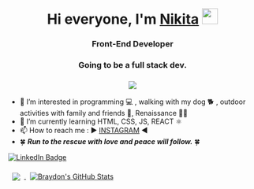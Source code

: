 
<h1 align="center">Hi everyone, I'm <a href="https://www.linkedin.com/in/%D0%BD%D0%B8%D0%BA%D0%B8%D1%82%D0%B0-%D0%BA%D1%83%D1%85%D0%B0%D1%80%D1%87%D1%83%D0%BA-263763224/" target="_blank">Nikita</a> 
<img src="https://github.com/blackcater/blackcater/raw/main/images/Hi.gif" height="32"/></h1>
<h3 align="center"> Front-End Developer</h3>
<h3 align="center"> Going to be a full stack dev. </h3>
<h3 align="center"><img align="center" src="https://media.giphy.com/media/cFkiFMDg3iFoI/giphy.gif"></h3>


- 👀 I’m interested in programming 💻 , walking with my dog 🐕 , outdoor activities with family and friends 🍁, Renaissance 👨‍🎓
- 🌱 I’m currently learning HTML, CSS, JS, REACT ⚛️
- 📫 How to reach me : ▶️ <a href="https://www.instagram.com/nikitakukharchuk/">INSTAGRAM</a> ◀️
- 🍀 __*Run to the rescue with love and peace will follow.*__ 🍀
 
[![LinkedIn Badge](https://img.shields.io/badge/LinkedIn-Profile-informational?style=flat&logo=linkedin&logoColor=white&color=0D76A8)](https://www.linkedin.com/in/%D0%BD%D0%B8%D0%BA%D0%B8%D1%82%D0%B0-%D0%BA%D1%83%D1%85%D0%B0%D1%80%D1%87%D1%83%D0%BA-263763224/)

<a href="https://github.com/nikitakukharchuk">
  <img align="center" style="margin:0.5rem" src="https://github-readme-stats.vercel.app/api/top-langs/?username=nikitakukharchuk&hide=html,css&title_color=ffffff&text_color=c9cacc&icon_color=4AB197&bg_color=1A2B34" />
</a>

<a href="https://github.com/nikitakukharchuk">
  <img align="center" style="margin:0.5rem" src="https://github-readme-stats.vercel.app/api?username=nikitakukharchuk&show_icons=true&line_height=27&count_private=true&title_color=ffffff&text_color=c9cacc&icon_color=4AB097&bg_color=1A2B34" alt="Braydon's GitHub Stats" />
</a>
